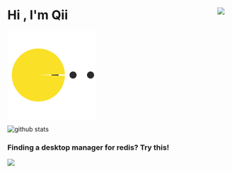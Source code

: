 
<h1>Hi <img src="https://github.com/TheDudeThatCode/TheDudeThatCode/blob/master/Assets/Hi.gif" width="29px" align="right">, I'm Qii</h1> 

<img align="center" src="https://raw.githubusercontent.com/Aniket965/Aniket965/master/pacman.svg?sanitize=true" width="200" height="200">


![github stats](https://github-readme-stats.vercel.app/api?username=qishibo&show_icons=true&theme=radical&hide_title=1)


### Finding a desktop manager for redis? Try this!

[![](https://github-readme-stats.vercel.app/api/pin/?username=qishibo&repo=anotherredisdesktopmanager&theme=radical)](https://github.com/qishibo/AnotherRedisDesktopManager)
